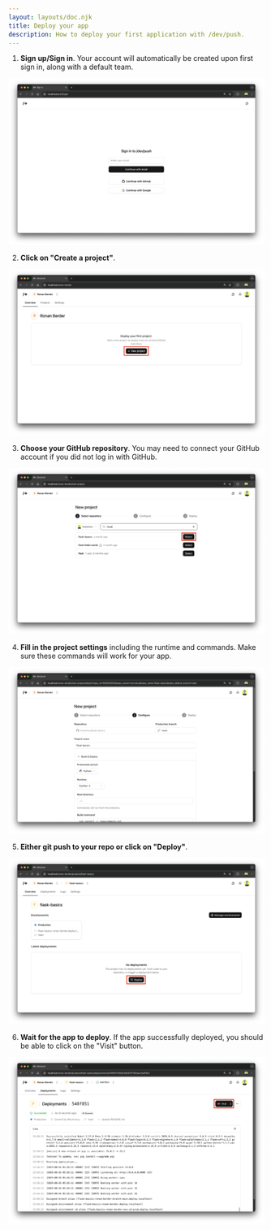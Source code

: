 ```yaml
---
layout: layouts/doc.njk
title: Deploy your app
description: How to deploy your first application with /dev/push.
---
```


1. **Sign up/Sign in**. Your account will automatically be created upon first sign in, along with a default team.

![Login screen](/assets/images/deploy-your-app-login-1.png)

2. **Click on "Create a project"**.

![Create a project](/assets/images/deploy-your-app-create-project-2.png)

3. **Choose your GitHub repository**. You may need to connect your GitHub account if you did not log in with GitHub.

![Select a repository](/assets/images/deploy-your-app-select-repo-3.png)

4. **Fill in the project settings** including the runtime and commands. Make sure these commands will work for your app.

![Project details](/assets/images/deploy-your-app-project-details-4.png)

5. **Either git push to your repo or click on "Deploy"**.

![Deploy](/assets/images/deploy-your-app-deploy-5.png)

6. **Wait for the app to deploy**. If the app successfully deployed, you should be able to click on the "Visit" button.

![Visit deployed app](/assets/images/deploy-your-app-visit-6.png)